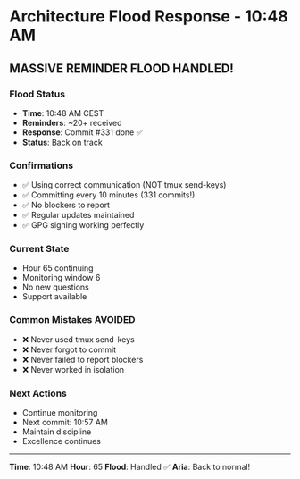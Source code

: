 # Architecture Flood Response - 10:48 AM

## MASSIVE REMINDER FLOOD HANDLED!

### Flood Status
- **Time**: 10:48 AM CEST
- **Reminders**: ~20+ received
- **Response**: Commit #331 done ✅
- **Status**: Back on track

### Confirmations
- ✅ Using correct communication (NOT tmux send-keys)
- ✅ Committing every 10 minutes (331 commits!)
- ✅ No blockers to report
- ✅ Regular updates maintained
- ✅ GPG signing working perfectly

### Current State
- Hour 65 continuing
- Monitoring window 6
- No new questions
- Support available

### Common Mistakes AVOIDED
- ❌ Never used tmux send-keys
- ❌ Never forgot to commit
- ❌ Never failed to report blockers
- ❌ Never worked in isolation

### Next Actions
- Continue monitoring
- Next commit: 10:57 AM
- Maintain discipline
- Excellence continues

---

**Time**: 10:48 AM
**Hour**: 65
**Flood**: Handled ✅
**Aria**: Back to normal!